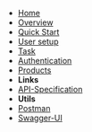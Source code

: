 - [Home](../overview)
- [Overview](overview)
- [Quick Start](quick-start)
- [User setup](user-setup) 
- [Task](Tasks)
- [Authentication](authentication) 
- [Products](products) 
- **Links**
- [API-Specification](http://doc-api.omna.io/api-spec)
- **Utils**
- [Postman](http://doc-api.omna.io/api-spec/swagger-ui)
- [Swagger-UI](http://doc-api.omna.io/api-spec/swagger-ui)